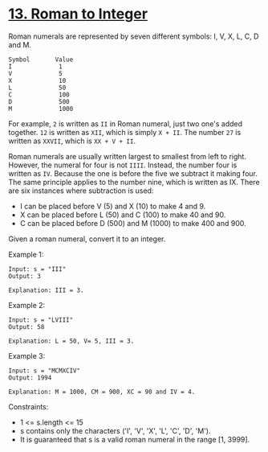 # [13. Roman to Integer](https://leetcode.com/problems/roman-to-integer/)

Roman numerals are represented by seven different symbols: I, V, X, L, C, D and M.

    Symbol       Value
    I             1
    V             5
    X             10
    L             50
    C             100
    D             500
    M             1000

For example, ```2``` is written as ```II``` in Roman numeral, just two one's added together. ```12``` is written as ```XII```, which is simply ```X + II```. The number ```27``` is written as ```XXVII```, which is ```XX + V + II```.

Roman numerals are usually written largest to smallest from left to right. However, the numeral for four is not ```IIII```. Instead, the number four is written as ```IV```. Because the one is before the five we subtract it making four. The same principle applies to the number nine, which is written as IX. There are six instances where subtraction is used:

* I can be placed before V (5) and X (10) to make 4 and 9. 
* X can be placed before L (50) and C (100) to make 40 and 90. 
* C can be placed before D (500) and M (1000) to make 400 and 900.

Given a roman numeral, convert it to an integer.
 

Example 1:

    Input: s = "III"
    Output: 3

    Explanation: III = 3.

Example 2:

    Input: s = "LVIII"
    Output: 58
    
    Explanation: L = 50, V= 5, III = 3.

Example 3:

    Input: s = "MCMXCIV"
    Output: 1994

    Explanation: M = 1000, CM = 900, XC = 90 and IV = 4.
 

Constraints:

* 1 <= s.length <= 15
* s contains only the characters ('I', 'V', 'X', 'L', 'C', 'D', 'M').
* It is guaranteed that s is a valid roman numeral in the range [1, 3999].
